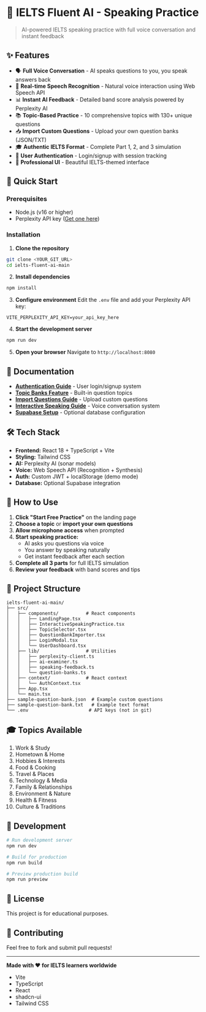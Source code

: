 # 🎯 IELTS Fluent AI - Speaking Practice

> AI-powered IELTS speaking practice with full voice conversation and instant feedback

## ✨ Features

- 🗣️ **Full Voice Conversation** - AI speaks questions to you, you speak answers back
- 🎤 **Real-time Speech Recognition** - Natural voice interaction using Web Speech API
- 📊 **Instant AI Feedback** - Detailed band score analysis powered by Perplexity AI
- 📚 **Topic-Based Practice** - 10 comprehensive topics with 130+ unique questions
- 📥 **Import Custom Questions** - Upload your own question banks (JSON/TXT)
- 🎓 **Authentic IELTS Format** - Complete Part 1, 2, and 3 simulation
- 🔐 **User Authentication** - Login/signup with session tracking
- 🎨 **Professional UI** - Beautiful IELTS-themed interface

## 🚀 Quick Start

### Prerequisites
- Node.js (v16 or higher)
- Perplexity API key ([Get one here](https://www.perplexity.ai/))

### Installation

1. **Clone the repository**
```bash
git clone <YOUR_GIT_URL>
cd ielts-fluent-ai-main
```

2. **Install dependencies**
```bash
npm install
```

3. **Configure environment**
Edit the `.env` file and add your Perplexity API key:
```env
VITE_PERPLEXITY_API_KEY=your_api_key_here
```

4. **Start the development server**
```bash
npm run dev
```

5. **Open your browser**
Navigate to `http://localhost:8080`

## 📖 Documentation

- **[Authentication Guide](AUTHENTICATION_GUIDE.md)** - User login/signup system
- **[Topic Banks Feature](TOPIC_BANKS_FEATURE.md)** - Built-in question topics
- **[Import Questions Guide](IMPORT_QUESTIONS_GUIDE.md)** - Upload custom questions
- **[Interactive Speaking Guide](INTERACTIVE_SPEAKING_GUIDE.md)** - Voice conversation system
- **[Supabase Setup](SUPABASE_SETUP.md)** - Optional database configuration

## 🛠️ Tech Stack

- **Frontend:** React 18 + TypeScript + Vite
- **Styling:** Tailwind CSS
- **AI:** Perplexity AI (sonar models)
- **Voice:** Web Speech API (Recognition + Synthesis)
- **Auth:** Custom JWT + localStorage (demo mode)
- **Database:** Optional Supabase integration

## 🎯 How to Use

1. **Click "Start Free Practice"** on the landing page
2. **Choose a topic** or **import your own questions**
3. **Allow microphone access** when prompted
4. **Start speaking practice:**
   - AI asks you questions via voice
   - You answer by speaking naturally
   - Get instant feedback after each section
5. **Complete all 3 parts** for full IELTS simulation
6. **Review your feedback** with band scores and tips

## 📁 Project Structure

```
ielts-fluent-ai-main/
├── src/
│   ├── components/          # React components
│   │   ├── LandingPage.tsx
│   │   ├── InteractiveSpeakingPractice.tsx
│   │   ├── TopicSelector.tsx
│   │   ├── QuestionBankImporter.tsx
│   │   ├── LoginModal.tsx
│   │   └── UserDashboard.tsx
│   ├── lib/                 # Utilities
│   │   ├── perplexity-client.ts
│   │   ├── ai-examiner.ts
│   │   ├── speaking-feedback.ts
│   │   └── question-banks.ts
│   ├── context/             # React context
│   │   └── AuthContext.tsx
│   ├── App.tsx
│   └── main.tsx
├── sample-question-bank.json  # Example custom questions
├── sample-question-bank.txt   # Example text format
└── .env                      # API keys (not in git)
```

## 🎓 Topics Available

1. Work & Study
2. Hometown & Home
3. Hobbies & Interests
4. Food & Cooking
5. Travel & Places
6. Technology & Media
7. Family & Relationships
8. Environment & Nature
9. Health & Fitness
10. Culture & Traditions

## 🔧 Development

```bash
# Run development server
npm run dev

# Build for production
npm run build

# Preview production build
npm run preview
```

## 📝 License

This project is for educational purposes.

## 🤝 Contributing

Feel free to fork and submit pull requests!

---

**Made with ❤️ for IELTS learners worldwide**

- Vite
- TypeScript
- React
- shadcn-ui
- Tailwind CSS